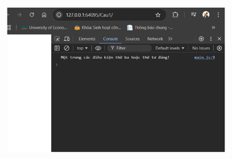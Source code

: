 ![image alt](https://github.com/thanhmai2604950/MiniPro2/blob/1233aa5f80b4d34fd1ff2efdea12144dacbf9ac1/Readme/Screenshot%202024-12-07%20144231.png?raw=true)
